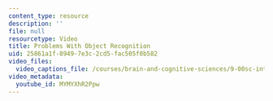 ```yaml
---
content_type: resource
description: ''
file: null
resourcetype: Video
title: Problems With Object Recognition
uid: 25861a1f-8949-7e3c-2cd5-fac505f0b582
video_files:
  video_captions_file: /courses/brain-and-cognitive-sciences/9-00sc-introduction-to-psychology-fall-2011/vision-ii/problems-with-object-recognition/MYMYXhR2Ppw.vtt
video_metadata:
  youtube_id: MYMYXhR2Ppw
---
```

